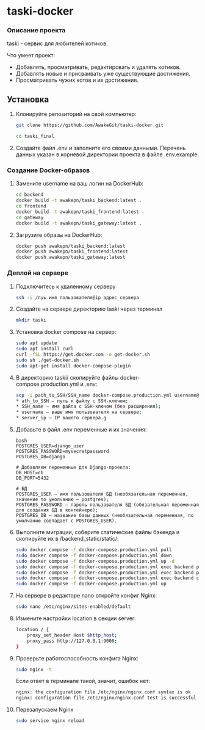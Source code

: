 # taski-docker
### Описание проекта 
taski - сервис для любителей котиков.

Что умеет проект:

- Добавлять, просматривать, редактировать и удалять котиков.
- Добавлять новые и присваивать уже существующие достижения. 
- Просматривать чужих котов и их достижения.

## Установка 

1. Клонируйте репозиторий на свой компьютер:

    ```bash
    git clone https://github.com/AwakeGit/taski-docker.git
    ```
    ```bash
    cd taski_final
    ```
2. Создайте файл .env и заполните его своими данными. Перечень данных указан в корневой директории проекта в файле .env.example.


### Создание Docker-образов

1.  Замените username на ваш логин на DockerHub:

    ```bash
    cd backend
    docker build -t awakepn/taski_backend:latest .
    cd frontend
    docker build -t awakepn/taski_frontend:latest .
    cd gateway
    docker build -t awakepn/taski_gateway:latest . 
    ```

2. Загрузите образы на DockerHub:

    ```bash
    docker push awakepn/taski_backend:latest
    docker push awakepn/taski_frontend:latest
    docker push awakepn/taski_gateway:latest
    ```

### Деплой на сервере

1. Подключитесь к удаленному серверу

    ```bash
    ssh -i /пуь имя_пользователя@ip_адрес_сервера 
    ```

2. Создайте на сервере директорию taski через терминал

    ```bash
    mkdir taski
    ```

3. Установка docker compose на сервер:

    ```bash
    sudo apt update
    sudo apt install curl
    curl -fSL https://get.docker.com -o get-docker.sh
    sudo sh ./get-docker.sh
    sudo apt-get install docker-compose-plugin
    ```

4. В директорию taski/ скопируйте файлы docker-compose.production.yml и .env:

    ```bash
    scp -i path_to_SSH/SSH_name docker-compose.production.yml username@server_ip:/home/username/taski/docker-compose.production.yml
    * ath_to_SSH — путь к файлу с SSH-ключом;
    * SSH_name — имя файла с SSH-ключом (без расширения);
    * username — ваше имя пользователя на сервере;
    * server_ip — IP вашего сервера.g

5. Добавьте в файл .env переменные и их значения:
   ```
   bash
   POSTGRES_USER=django_user
   POSTGRES_PASSWORD=mysecretpassword
   POSTGRES_DB=django

   # Добавляем переменные для Django-проекта:
   DB_HOST=db
   DB_PORT=5432

   # БД
   POSTGRES_USER — имя пользователя БД (необязательная переменная, значение по умолчанию — postgres);
   POSTGRES_PASSWORD — пароль пользователя БД (обязательная переменная для создания БД в контейнере);
   POSTGRES_DB — название базы данных (необязательная переменная, по умолчанию совпадает с POSTGRES_USER).
   ```



6. Выполните миграции, соберите статические файлы бэкенда и скопируйте их в /backend_static/static/:

    ```bash
    sudo docker compose -f docker-compose.production.yml pull
    sudo docker compose -f docker-compose.production.yml down
    sudo docker compose -f docker-compose.production.yml up -d
    sudo docker compose -f docker-compose.production.yml exec backend python manage.py migrate
    sudo docker compose -f docker-compose.production.yml exec backend python manage.py collectstatic
    sudo docker compose -f docker-compose.production.yml exec backend cp -r /app/collect_static/. /static_backend/static/
    sudo docker compose -f docker-compose.production.yml up
    ```

7. На сервере в редакторе nano откройте конфиг Nginx:

    ```bash
    sudo nano /etc/nginx/sites-enabled/default
    ```

8. Измените настройки location в секции server:

    ```bash
    location / {
        proxy_set_header Host $http_host;
        proxy_pass http://127.0.0.1:9000;
    }
    ```

9. Проверьте работоспособность конфига Nginx:

    ```bash
    sudo nginx -t
    ```
    Если ответ в терминале такой, значит, ошибок нет:
    ```bash
    nginx: the configuration file /etc/nginx/nginx.conf syntax is ok
    nginx: configuration file /etc/nginx/nginx.conf test is successful
    ```
10. Перезапускаем Nginx
    ```bash
    sudo service nginx reload
    ```
